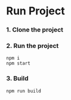 # Run Project
### 1. Clone the project

### 2. Run the project
```shell
npm i
npm start
```

### 3. Build
```shell
npm run build
```
